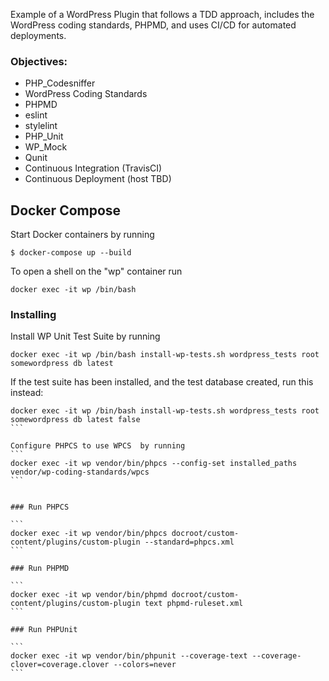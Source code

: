 Example of a WordPress Plugin that follows a TDD approach, includes the WordPress coding standards, PHPMD, and uses CI/CD for automated deployments.

### Objectives:

* PHP_Codesniffer
* WordPress Coding Standards
* PHPMD
* eslint
* stylelint
* PHP_Unit
* WP_Mock
* Qunit
* Continuous Integration (TravisCI)
* Continuous Deployment (host TBD)

## Docker Compose
Start Docker containers by running 
```
$ docker-compose up --build
```

To open a shell on the "wp" container run 
```
docker exec -it wp /bin/bash
```

### Installing

Install WP Unit Test Suite by running 
```
docker exec -it wp /bin/bash install-wp-tests.sh wordpress_tests root somewordpress db latest 
```
If the test suite has been installed, and the test database created, run this instead:
``````
docker exec -it wp /bin/bash install-wp-tests.sh wordpress_tests root somewordpress db latest false
```

Configure PHPCS to use WPCS  by running 
```
docker exec -it wp vendor/bin/phpcs --config-set installed_paths vendor/wp-coding-standards/wpcs
```


### Run PHPCS

```
docker exec -it wp vendor/bin/phpcs docroot/custom-content/plugins/custom-plugin --standard=phpcs.xml
```

### Run PHPMD

```
docker exec -it wp vendor/bin/phpmd docroot/custom-content/plugins/custom-plugin text phpmd-ruleset.xml
```

### Run PHPUnit

```
docker exec -it wp vendor/bin/phpunit --coverage-text --coverage-clover=coverage.clover --colors=never
```